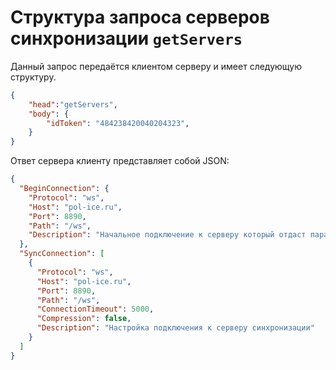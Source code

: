 # Структура запроса серверов синхронизации `getServers`

Данный запрос передаётся клиентом серверу и имеет следующую структуру.

```json
{
    "head":"getServers",
    "body": {
        "idToken": "484238420040204323",
    }
}
```

Ответ сервера клиенту представляет собой JSON:

```json
{
  "BeginConnection": {
    "Protocol": "ws",
    "Host": "pol-ice.ru",
    "Port": 8890,
    "Path": "/ws",
    "Description": "Начальное подключение к серверу который отдаст параметры подключения к серверам синхронизации прописывается жестко в программе"
  },
  "SyncConnection": [
    {
      "Protocol": "ws",
      "Host": "pol-ice.ru",
      "Port": 8890,
      "Path": "/ws",
      "ConnectionTimeout": 5000,
      "Compression": false,
      "Description": "Настройка подключения к серверу синхронизации"
    }
  ]
}
```
